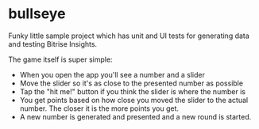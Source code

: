 # bullseye

Funky little sample project which has unit and UI tests for 
generating data and testing Bitrise Insights.

The game itself is super simple:

- When you open the app you'll see a number and a slider
- Move the slider so it's as close to the presented number as possible
- Tap the "hit me!" button if you think the slider is where the number is
- You get points based on how close you moved the slider to the actual number. The closer it is the more points you get.
- A new number is generated and presented and a new round is started.

